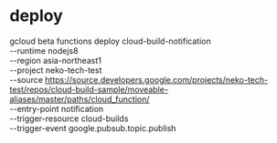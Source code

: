 # deploy

gcloud beta functions deploy cloud-build-notification \
  --runtime nodejs8 \
  --region asia-northeast1 \
  --project neko-tech-test \
  --source https://source.developers.google.com/projects/neko-tech-test/repos/cloud-build-sample/moveable-aliases/master/paths/cloud_function/ \
  --entry-point notification \
  --trigger-resource cloud-builds \
  --trigger-event google.pubsub.topic.publish
